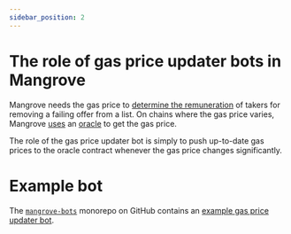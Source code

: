 ```yaml
---
sidebar_position: 2
---
```


# The role of gas price updater bots in Mangrove

Mangrove needs the gas price to [determine the remuneration](../../protocol/technical-references/taking-and-making-offers/reactive-offer/offer-provision.md#bounty) of takers for removing a failing offer from a list. On chains where the gas price varies, Mangrove [uses](../../protocol/technical-references/governance-parameters/global-variables) an [oracle](../../protocol/technical-references/periphery/oracle) to get the gas price.

The role of the gas price updater bot is simply to push up-to-date gas prices to the oracle contract whenever the gas price changes significantly.


# Example bot

The [`mangrove-bots`](https://github.com/mangrovedao/mangrove-bots) monorepo on GitHub contains an [example gas price updater bot](https://github.com/mangrovedao/mangrove-bots/tree/master/packages/bot-updategas).